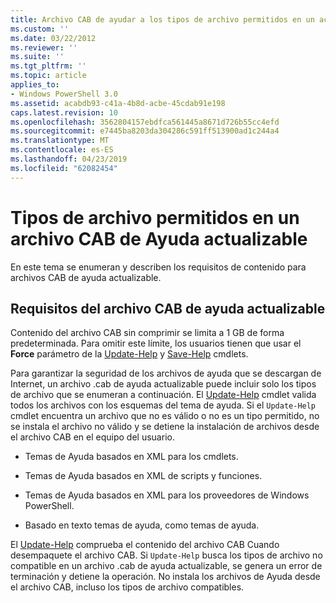 ```yaml
---
title: Archivo CAB de ayudar a los tipos de archivo permitidos en un actualizable | Microsoft Docs
ms.custom: ''
ms.date: 03/22/2012
ms.reviewer: ''
ms.suite: ''
ms.tgt_pltfrm: ''
ms.topic: article
applies_to:
- Windows PowerShell 3.0
ms.assetid: acabdb93-c41a-4b8d-acbe-45cdab91e198
caps.latest.revision: 10
ms.openlocfilehash: 3562804157ebdfca561445a8671d726b55cc4efd
ms.sourcegitcommit: e7445ba8203da304286c591ff513900ad1c244a4
ms.translationtype: MT
ms.contentlocale: es-ES
ms.lasthandoff: 04/23/2019
ms.locfileid: "62082454"
---
```

# <a name="file-types-permitted-in-an-updatable-help-cab-file"></a>Tipos de archivo permitidos en un archivo CAB de Ayuda actualizable

En este tema se enumeran y describen los requisitos de contenido para archivos CAB de ayuda actualizable.

## <a name="updatable-help-cab-file-requirements"></a>Requisitos del archivo CAB de ayuda actualizable

Contenido del archivo CAB sin comprimir se limita a 1 GB de forma predeterminada. Para omitir este límite, los usuarios tienen que usar el **Force** parámetro de la [Update-Help](/powershell/module/Microsoft.PowerShell.Core/Update-Help) y [Save-Help](/powershell/module/Microsoft.PowerShell.Core/Save-Help) cmdlets.

Para garantizar la seguridad de los archivos de ayuda que se descargan de Internet, un archivo .cab de ayuda actualizable puede incluir solo los tipos de archivo que se enumeran a continuación. El [Update-Help](/powershell/module/Microsoft.PowerShell.Core/Update-Help) cmdlet valida todos los archivos con los esquemas del tema de ayuda. Si el `Update-Help` cmdlet encuentra un archivo que no es válido o no es un tipo permitido, no se instala el archivo no válido y se detiene la instalación de archivos desde el archivo CAB en el equipo del usuario.

- Temas de Ayuda basados en XML para los cmdlets.

- Temas de Ayuda basados en XML de scripts y funciones.

- Temas de Ayuda basados en XML para los proveedores de Windows PowerShell.

- Basado en texto temas de ayuda, como temas de ayuda.

El [Update-Help](/powershell/module/Microsoft.PowerShell.Core/Update-Help) comprueba el contenido del archivo CAB Cuando desempaquete el archivo CAB. Si `Update-Help` busca los tipos de archivo no compatible en un archivo .cab de ayuda actualizable, se genera un error de terminación y detiene la operación. No instala los archivos de Ayuda desde el archivo CAB, incluso los tipos de archivo compatibles.